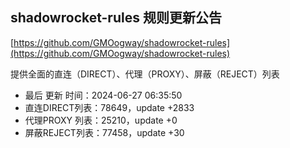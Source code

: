 ## shadowrocket-rules 规则更新公告

[https://github.com/GMOogway/shadowrocket-rules](https://github.com/GMOogway/shadowrocket-rules)

提供全面的直连（DIRECT）、代理（PROXY）、屏蔽（REJECT）列表
- 最后 更新 时间：2024-06-27 06:35:50
- 直连DIRECT列表：78649，update +2833
- 代理PROXY 列表：25210，update +0
- 屏蔽REJECT列表：77458，update +30